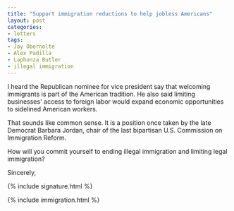 ```yaml
---
title: "Support immigration reductions to help jobless Americans"
layout: post
categories:
- letters
tags:
- Jay Obernolte
- Alex Padilla
- Laphonza Butler
- illegal immigration
---
```


I heard the Republican nominee for vice president say that welcoming immigrants is part of the American tradition. He also said limiting businesses' access to foreign labor would expand economic opportunities to sidelined American workers.

That sounds like common sense. It is a position once taken by the late Democrat Barbara Jordan, chair of the last bipartisan U.S. Commission on Immigration Reform.

How will you commit yourself to ending illegal immigration and limiting legal immigration?

Sincerely,

{% include signature.html %}

{% include immigration.html %}
